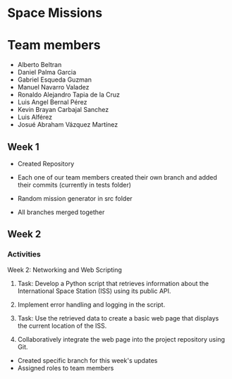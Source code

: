 # Space Missions

# Team members

- Alberto Beltran
- Daniel Palma Garcia
- Gabriel Esqueda Guzman
- Manuel Navarro Valadez
- Ronaldo Alejandro Tapia de la Cruz
- Luis Angel Bernal Pérez
- Kevin Brayan Carbajal Sanchez
- Luis Alférez
- Josué Abraham Vázquez Martínez

## Week 1

- Created Repository

- Each one of our team members created their own branch
and added their commits (currently in tests folder)

- Random mission generator in src folder

- All branches merged together

## Week 2

### Activities

Week 2: Networking and Web Scripting

1. Task: Develop a Python script that retrieves information about the International Space Station (ISS) using its public API.

2. Implement error handling and logging in the script.

3. Task: Use the retrieved data to create a basic web page that displays the current location of the ISS.

4. Collaboratively integrate the web page into the project repository using Git.

- Created specific branch for this week's updates
- Assigned roles to team members
